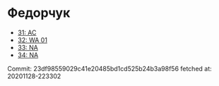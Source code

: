 # Федорчук
- [31: AC](31.md)
- [32: WA 01](32.md)
- [33: NA](33.md)
- [34: NA](34.md)

Commit: 23df98559029c41e20485bd1cd525b24b3a98f56
 fetched at: 20201128-223302
